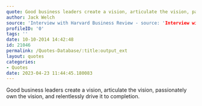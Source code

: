 ```yaml
---
quote: Good business leaders create a vision, articulate the vision, passionately own the vision, and relentlessly drive it to completion.
author: Jack Welch
source: 'Interview with Harvard Business Review - source: 'Interview with Harvard Business Review - https://hbr.org/2015/01/what-makes-a-great-leader'
profileID: '0'
tags: ''
date: 10-10-2014 14:42:48
id: 21046
permalink: /Quotes-Database/:title:output_ext
layout: quotes
categories:
- Quotes
date: 2023-04-23 11:44:45.180083
---
```


Good business leaders create a vision, articulate the vision, passionately own the vision, and relentlessly drive it to completion.